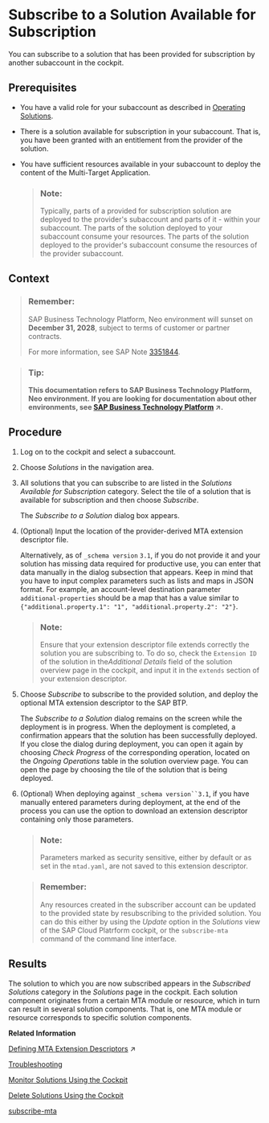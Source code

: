 <!-- loiobd7602e168604227a0d890c108395da3 -->

# Subscribe to a Solution Available for Subscription

You can subscribe to a solution that has been provided for subscription by another subaccount in the cockpit.



## Prerequisites

-   You have a valid role for your subaccount as described in [Operating Solutions](operating-solutions-2abf7d4.md).
-   There is a solution available for subscription in your subaccount. That is, you have been granted with an entitlement from the provider of the solution.
-   You have sufficient resources available in your subaccount to deploy the content of the Multi-Target Application.

    > ### Note:  
    > Typically, parts of a provided for subscription solution are deployed to the provider's subaccount and parts of it - within your subaccount. The parts of the solution deployed to your subaccount consume your resources. The parts of the solution deployed to the provider's subaccount consume the resources of the provider subaccount.




## Context

> ### Remember:  
> SAP Business Technology Platform, Neo environment will sunset on **December 31, 2028**, subject to terms of customer or partner contracts.
> 
> For more information, see SAP Note [3351844](https://me.sap.com/notes/3351844).

> ### Tip:  
> **This documentation refers to SAP Business Technology Platform, Neo environment. If you are looking for documentation about other environments, see [SAP Business Technology Platform](https://help.sap.com/viewer/65de2977205c403bbc107264b8eccf4b/Cloud/en-US/6a2c1ab5a31b4ed9a2ce17a5329e1dd8.html "SAP Business Technology Platform (SAP BTP) is an integrated offering comprised of four technology portfolios: database and data management, application development and integration, analytics, and intelligent technologies. The platform offers users the ability to turn data into business value, compose end-to-end business processes, and build and extend SAP applications quickly.") :arrow_upper_right:.**



<a name="loiobd7602e168604227a0d890c108395da3__steps_x1w_zlz_sy"/>

## Procedure

1.  Log on to the cockpit and select a subaccount.

2.  Choose *Solutions* in the navigation area.

3.  All solutions that you can subscribe to are listed in the *Solutions Available for Subscription* category. Select the tile of a solution that is available for subscription and then choose *Subscribe*.

    The *Subscribe to a Solution* dialog box appears.

4.  \(Optional\) Input the location of the provider-derived MTA extension descriptor file.

    Alternatively, as of `_schema version` `3.1`, if you do not provide it and your solution has missing data required for productive use, you can enter that data manually in the dialog subsection that appears. Keep in mind that you have to input complex parameters such as lists and maps in JSON format. For example, an account-level destination parameter `additional-properties` should be a map that has a value similar to `{"additional.property.1": "1", "additional.property.2": "2"}`.

    > ### Note:  
    > Ensure that your extension descriptor file extends correctly the solution you are subscribing to. To do so, check the `Extension ID` of the solution in the*Additional Details* field of the solution overview page in the cockpit, and input it in the `extends` section of your extension descriptor.

5.  Choose *Subscribe* to subscribe to the provided solution, and deploy the optional MTA extension descriptor to the SAP BTP.

    The *Subscribe to a Solution* dialog remains on the screen while the deployment is in progress. When the deployment is completed, a confirmation appears that the solution has been successfully deployed. If you close the dialog during deployment, you can open it again by choosing *Check Progress* of the corresponding operation, located on the *Ongoing Operations* table in the solution overview page. You can open the page by choosing the tile of the solution that is being deployed.

6.  \(Optional\) When deploying against `_schema version``3.1`, if you have manually entered parameters during deployment, at the end of the process you can use the option to download an extension descriptor containing only those parameters.

    > ### Note:  
    > Parameters marked as security sensitive, either by default or as set in the `mtad.yaml`, are not saved to this extension descriptor.

    > ### Remember:  
    > Any resources created in the subscriber account can be updated to the provided state by resubscribing to the privided solution. You can do this either by using the *Update* option in the *Solutions* view of the SAP Cloud Platrform cockpit, or the `subscribe-mta` command of the command line interface.




## Results

The solution to which you are now subscribed appears in the *Subscribed Solutions* category in the *Solutions* page in the cockpit. Each solution component originates from a certain MTA module or resource, which in turn can result in several solution components. That is, one MTA module or resource corresponds to specific solution components.

**Related Information**  


 <?sap-ot O2O class="- topic/link " href="c4f0d850b6ba46089a76d53ab805c9e6.xml" text="" desc="" xtrc="link:1" xtrf="file:/home/builder/src/dita-all/jjq1673438782153/loio9fe952ba277c471bbad80cd40548bb84_en-US/src/content/localization/en-us/bd7602e168604227a0d890c108395da3.xml" output-class="" outputTopicFile="file:/home/builder/tp.net.sf.dita-ot/2.3/plugins/com.elovirta.dita.markdown_1.3.0/xsl/dita2markdownImpl.xsl" ?> 

[Defining MTA Extension Descriptors](https://help.sap.com/viewer/65de2977205c403bbc107264b8eccf4b/Cloud/en-US/50df803465324d36851c79fd07e8972c.html "") :arrow_upper_right:

[Troubleshooting](troubleshooting-b3f6b49.md "")

[Monitor Solutions Using the Cockpit](monitor-solutions-using-the-cockpit-5d5debc.md "When deployed to your SAP BTP subaccount, a solution consists of various solution components. Each solution component originates from a certain MTA module that in turn can result in several solution components. That is, one MTA module corresponds to given solution components.")

[Delete Solutions Using the Cockpit](delete-solutions-using-the-cockpit-0f1844f.md "Delete a solution from your subaccount following the steps for the corresponding solution types.")

[subscribe-mta](../50-administration-and-ops-neo/subscribe-mta-ea358be.md "This command subscribes the subaccount of the consumer to a Multitarget Application (MTA), which is available for subscription.")

